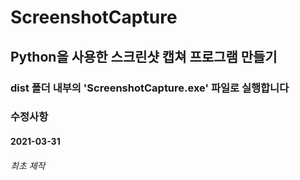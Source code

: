 # ScreenshotCapture
## Python을 사용한 스크린샷 캡쳐 프로그램 만들기
### dist 폴더 내부의 'ScreenshotCapture.exe' 파일로 실행합니다

### 수정사항

#### 2021-03-31
###### 최초 제작

